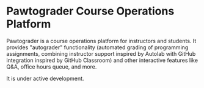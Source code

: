# Pawtograder Course Operations Platform
 
 Pawtograder is a course operations platform for instructors and students. It provides "autograder" functionality (automated grading of programming assignments, combining instructor support inspired by Autolab with GitHub integration inspired by GitHub Classroom) and other interactive features like Q&A, office hours queue, and more.
 
 It is under active development.